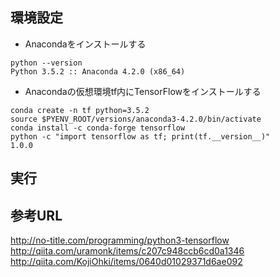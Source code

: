 ## 環境設定

- Anacondaをインストールする
```
python --version
Python 3.5.2 :: Anaconda 4.2.0 (x86_64)
```
- Anacondaの仮想環境tf内にTensorFlowをインストールする  
```
conda create -n tf python=3.5.2
source $PYENV_ROOT/versions/anaconda3-4.2.0/bin/activate
conda install -c conda-forge tensorflow
python -c "import tensorflow as tf; print(tf.__version__)"
1.0.0
```

## 実行


## 参考URL
http://no-title.com/programming/python3-tensorflow  
http://qiita.com/uramonk/items/c207c948ccb6cd0a1346  
http://qiita.com/KojiOhki/items/0640d01029371d6ae092
